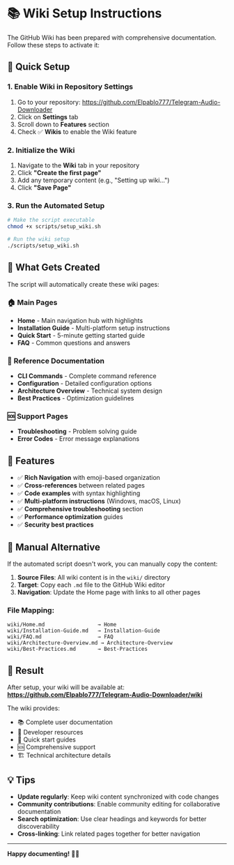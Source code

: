 # 📚 Wiki Setup Instructions

The GitHub Wiki has been prepared with comprehensive documentation. Follow these steps to activate it:

## 🎯 Quick Setup

### 1. Enable Wiki in Repository Settings
1. Go to your repository: https://github.com/Elpablo777/Telegram-Audio-Downloader
2. Click on **Settings** tab
3. Scroll down to **Features** section
4. Check ✅ **Wikis** to enable the Wiki feature

### 2. Initialize the Wiki
1. Navigate to the **Wiki** tab in your repository
2. Click **"Create the first page"**
3. Add any temporary content (e.g., "Setting up wiki...")
4. Click **"Save Page"**

### 3. Run the Automated Setup
```bash
# Make the script executable
chmod +x scripts/setup_wiki.sh

# Run the wiki setup
./scripts/setup_wiki.sh
```

## 📖 What Gets Created

The script will automatically create these wiki pages:

### 🏠 **Main Pages**
- **Home** - Main navigation hub with highlights
- **Installation Guide** - Multi-platform setup instructions
- **Quick Start** - 5-minute getting started guide
- **FAQ** - Common questions and answers

### 🔧 **Reference Documentation**
- **CLI Commands** - Complete command reference
- **Configuration** - Detailed configuration options
- **Architecture Overview** - Technical system design
- **Best Practices** - Optimization guidelines

### 🆘 **Support Pages**
- **Troubleshooting** - Problem solving guide
- **Error Codes** - Error message explanations

## 🎨 **Features**

- ✅ **Rich Navigation** with emoji-based organization
- ✅ **Cross-references** between related pages
- ✅ **Code examples** with syntax highlighting
- ✅ **Multi-platform instructions** (Windows, macOS, Linux)
- ✅ **Comprehensive troubleshooting** section
- ✅ **Performance optimization** guides
- ✅ **Security best practices**

## 🔄 Manual Alternative

If the automated script doesn't work, you can manually copy the content:

1. **Source Files**: All wiki content is in the `wiki/` directory
2. **Target**: Copy each `.md` file to the GitHub Wiki editor
3. **Navigation**: Update the Home page with links to all other pages

### File Mapping:
```
wiki/Home.md                 → Home
wiki/Installation-Guide.md   → Installation-Guide  
wiki/FAQ.md                  → FAQ
wiki/Architecture-Overview.md → Architecture-Overview
wiki/Best-Practices.md       → Best-Practices
```

## 🎉 Result

After setup, your wiki will be available at:
**https://github.com/Elpablo777/Telegram-Audio-Downloader/wiki**

The wiki provides:
- 📚 Complete user documentation
- 🔧 Developer resources  
- 🎯 Quick start guides
- 🆘 Comprehensive support
- 🏗️ Technical architecture details

## 💡 Tips

- **Update regularly**: Keep wiki content synchronized with code changes
- **Community contributions**: Enable community editing for collaborative documentation
- **Search optimization**: Use clear headings and keywords for better discoverability
- **Cross-linking**: Link related pages together for better navigation

---

**Happy documenting!** 🎵✨